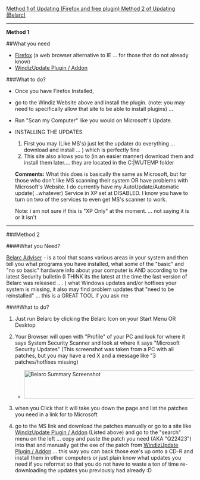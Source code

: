 [Method 1 of Updating (Firefox and free plugin) ](#m1)
[Method 2 of Updating (Belarc)](#M2)

---
**<a name="m1" id="m1"></a>Method 1**

##What you need

- 	<a href="http://www.getfirefox.com" target="_blank">Firefox</a> (a web browser alternative to IE ... for those that do not already know)
-	<a href="http://windowsupdate.62nds.com/" target="_blank">WindizUpdate Plugin / Addon</a>
      
  
###What to do? 
 
- Once you have Firefox Installed, 
- go to the Windiz Website above and install the plugin. (note: you may need to specifically allow that site to be able to install plugins) ...
- Run &quot;Scan my Computer&quot; like you would on Microsoft's Update. 
- INSTALLING THE UPDATES

   1. 	First you may (Like MS's) just let the updater do everything ... download and install ... ) which is perfectly fine</li>
   2. 	This site also allows you to (in an easier manner) download them and install them later.... they are located in the 
        <span class="redtext">C:|WUTEMP</span> folder 
        
     **Comments:** What this does is basically the same as Microsoft, but for those who don't like MS scanning their system OR have problems with Microsoft's Website. 
     I do currently have my AutoUpdate/Automatic update( ..whatever) Service in XP set at DISABLED. I know you have to turn on two of the services to even get MS's 
     scanner to work. 
          
     <p class="mainProgDescript">Note: i am not sure if this is &quot;XP Only&quot; at the moment. ... not saying it is or it isn't </p>

---
     
###Method 2
      
####What you Need?

<a href="http://www.belarc.com/free_download.html" target="_blank"> Belarc Adviser</a> -
is a tool that scans various areas in your system and then tell you what programs you have installed, what some of the &quot;basic&quot; and &quot;no so basic&quot; hardware info about your computer is AND according to the latest Security bulletin (I THINK its the latest at the time the last version of Belarc was released .. . ) what Windows updates and/or hotfixes your system is missing, it also may find problem updates that &quot;need to be reinstalled&quot; ... this is a GREAT TOOL if you ask me

####What to do?
  
1.	Just run Belarc by clicking the Belarc Icon on your Start Menu OR Desktop 
2.	Your Browser will open with &quot;Profile&quot; of your PC and look for where it says <span class="redtext">System Security Scanner</span> and look at where it says 
    <span class="redtext">&quot;Microsoft Security Updates&quot;</span> (This screenshot was taken from a PC with all patches, but you may have a red X and a message
                          like &quot;3 patches/hotfixes missing) 
    
    - 	<img src="UPDATE/SSS.jpg" alt="Belarc Summary Screenshot" width="518" height="76" />

        
3.	when you Click that it will take you down the page and list the patches you need in a link for to Microsoft</li>
4.	go to the MS link and download the patches manually or go to a site like <a href="http://windowsupdate.62nds.com/" target="_blank">WindizUpdate Plugin / 
Addon</a> (Listed above) and go to the &quot;search&quot; menu on the left ... copy and paste the patch you need (AKA &quot;<span class="redtext">Q22423</span>&quot;) 
into that and manually get the exe of the patch from <a href="http://windowsupdate.62nds.com/" target="_blank">WindizUpdate Plugin / Addon</a> ... this way you can back 
those exe's up onto a CD-R and install them in other computers or just plain know what updates you need if you reformat so that you do not have to waste a ton of time 
re-downloading the updates you previously had already :D </li>
  
